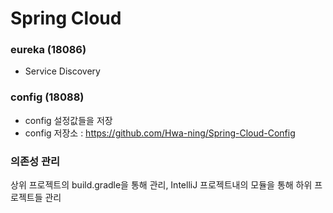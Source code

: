 # Spring Cloud

### eureka (18086)
- Service Discovery

### config (18088)
- config 설정값들을 저장
- config 저장소 : https://github.com/Hwa-ning/Spring-Cloud-Config

### 의존성 관리
상위 프로젝트의 build.gradle을 통해 관리, IntelliJ 프로젝트내의 모듈을 통해 하위 프로젝트들 관리